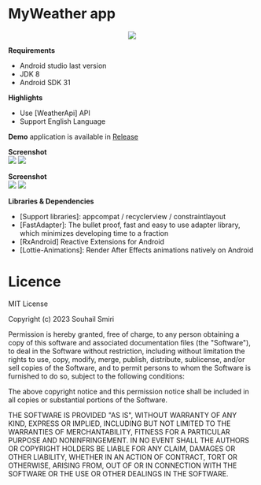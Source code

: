 # MyWeather app

<p align="center"><img src="Assets/Screenshot_1.png" /></p>

**Requirements**
- Android studio last version
- JDK 8
- Android SDK 31

**Highlights**
- Use [WeatherApi] API
- Support English Language

**Demo** application is available in [Release]

**Screenshot**
</br>
<img src="Assets/Screenshot_2.png" />
<img src="Assets/Screenshot_5.png" />


**Screenshot**
</br>
<img src="Assets/Realisation1.jpg" />
<img src="Assets/Realisation2.jpg" />

**Libraries & Dependencies**
- [Support libraries]: appcompat / recyclerview / constraintlayout
- [FastAdapter]: The bullet proof, fast and easy to use adapter library, which minimizes developing time to a fraction
- [RxAndroid] Reactive Extensions for Android
- [Lottie-Animations]: Render After Effects animations natively on Android

[Release]: https://github.com/NotGAspegic/MyWeather/releases


# Licence

MIT License

Copyright (c) 2023 Souhail Smiri

Permission is hereby granted, free of charge, to any person obtaining a copy
of this software and associated documentation files (the "Software"), to deal
in the Software without restriction, including without limitation the rights
to use, copy, modify, merge, publish, distribute, sublicense, and/or sell
copies of the Software, and to permit persons to whom the Software is
furnished to do so, subject to the following conditions:

The above copyright notice and this permission notice shall be included in all
copies or substantial portions of the Software.

THE SOFTWARE IS PROVIDED "AS IS", WITHOUT WARRANTY OF ANY KIND, EXPRESS OR
IMPLIED, INCLUDING BUT NOT LIMITED TO THE WARRANTIES OF MERCHANTABILITY,
FITNESS FOR A PARTICULAR PURPOSE AND NONINFRINGEMENT. IN NO EVENT SHALL THE
AUTHORS OR COPYRIGHT HOLDERS BE LIABLE FOR ANY CLAIM, DAMAGES OR OTHER
LIABILITY, WHETHER IN AN ACTION OF CONTRACT, TORT OR OTHERWISE, ARISING FROM,
OUT OF OR IN CONNECTION WITH THE SOFTWARE OR THE USE OR OTHER DEALINGS IN THE
SOFTWARE.
